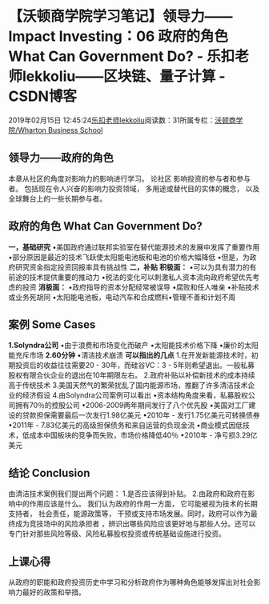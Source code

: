 
# 【沃顿商学院学习笔记】领导力——Impact Investing：06 政府的角色 What Can Government Do? - 乐扣老师lekkoliu——区块链、量子计算 - CSDN博客

2019年02月15日 12:45:24[乐扣老师lekkoliu](https://me.csdn.net/lsttoy)阅读数：31所属专栏：[沃顿商学院/Wharton Business School](https://blog.csdn.net/column/details/33347.html)



## 领导力——政府的角色
本章从社区的角度对影响力的影响进行学习。
论社区 影响投资的参与者和参与者。 包括现在令人兴奋的影响力投资领域， 多用途或替代目的实体的概念， 以及全球舞台上的一些长期参与者。
## 政府的角色 What Can Government Do?
**一，基础研究**
•美国政府通过联邦实验室在替代能源技术的发展中发挥了重要作用
•部分原因是最近的技术飞跃使太阳能电池板和电池的价格大幅降低
•但是，为政府研究资金指定投资回报率具有挑战性
**二，补贴**
**积极面：**
•可以为具有潜力的有前途的技术提供重要的推动力
•税法的变化可以刺激私人资本流向政府希望优先考虑的投资
**消极面：**
•政府指导的资本分配经常被误导
•腐败和任人唯亲
•补贴技术或业务死胡同
•太阳能电池板，电动汽车和合成燃料•管理不善和计划不周
## 案例 Some Cases
**1.Solyndra公司**
•由于浪费和市场变化而破产
•太阳能技术价格下降
•廉价的太阳能充斥市场
**2.60分钟**
•清洁技术崩溃
**可以指出的几点**
1.在开发新能源技术时，初期投资后的收益往往需要20  -  30年，而硅谷VC：3  -  5年则希望退出。一般私募股权有限合伙企业的退出在10年期限左右。
2.政府补贴以补偿新技术的成本持续高于传统技术
3.美国天然气的繁荣扰乱了国内能源市场，推翻了许多清洁技术企业的经济假设
4.由Solyndra公司案例可以看出
•资本结构角度来看，私募股权公司拥有70％的控股公司
•2006-2009两年期间发行了八个优先股
•美国对工厂建设的贷款担保需要最后一次发行1.98亿美元
•2010年 - 发行1.75亿美元可转换债券
•2011年 -  7.83亿美元的高级担保债务和来自运营的负现金流
•商业模式因低技术，低成本中国板块的竞争而失败，市场价格降低40％
•2010年 - 净亏损3.29亿美元
## 结论 Conclusion
由清洁技术案例我们提出两个问题：
1.是否应该得到补贴。
2.由政府和政府在影响中的作用应该是什么。
我们认为政府的作用一方面， 它可能被视为技术的长期支持者， 社会责任，能源政策等， 干预或支持市场发展。同时，政府可以作为最终成为竞技场中的风险承担者 ，辨识出哪些风险应该更好地与那些人分。还可以专门针对那些风险等级、风险私募股权投资或传统基础设施进行投资。
## 上课心得
从政府的职能和政府投资历史中学习和分析政府作为哪种角色能够发挥出对社会影响力最好的政策和举措。

